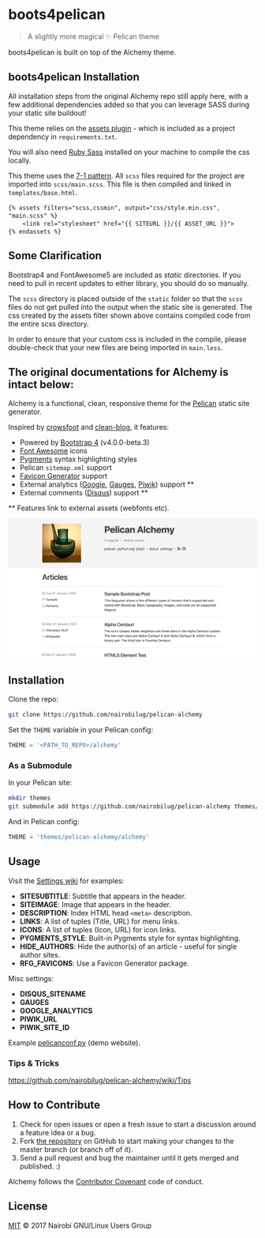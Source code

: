 # boots4pelican

> A slightly more magical ✨ Pelican theme

boots4pelican is built on top of the Alchemy theme.

## boots4pelican Installation

All installation steps from the original Alchemy repo still apply here, with a few additional dependencies added so that you can leverage SASS during your static site buildout!

This theme relies on the [assets plugin](https://github.com/getpelican/pelican-plugins/tree/master/assets) - which is included as a project dependency in `requirements.txt`.

You will also need [Ruby Sass](https://sass-lang.com/ruby-sass) installed on your machine to compile the css locally.

This theme uses the [7-1 pattern](https://sass-guidelin.es/#the-7-1-pattern). All `scss` files required for the project are imported into `scss/main.scss`. This file is then compiled and linked in `templates/base.html`.

```
{% assets filters="scss,cssmin", output="css/style.min.css", "main.scss" %}
    <link rel="stylesheet" href="{{ SITEURL }}/{{ ASSET_URL }}">
{% endassets %}
```

## Some Clarification

Bootstrap4 and FontAwesome5 are included as _static_ directories. If you need to pull in recent updates to either library, you should do so manually.

The `scss` directory is placed outside of the `static` folder so that the `scss` files do not get pulled into the output when the static site is generated. The css created by the assets filter shown above contains compiled code from the entire scss directory.

In order to ensure that your custom css is included in the compile, please double-check that your new files are being imported in `main.less`.

## The original documentations for Alchemy is intact below:

Alchemy is a functional, clean, responsive theme for the [Pelican](http://getpelican.com) static site generator.

Inspired by [crowsfoot](http://github.com/porterjamesj/crowsfoot) and [clean-blog](https://github.com/BlackrockDigital/startbootstrap-clean-blog), it features:

- Powered by [Bootstrap 4](https://getbootstrap.com/) (v4.0.0-beta.3)
- [Font Awesome](http://fontawesome.io/) icons
- [Pygments](http://pygments.org/) syntax highlighting styles
- Pelican `sitemap.xml` support
- [Favicon Generator](http://realfavicongenerator.net/) support
- External analytics ([Google](https://analytics.google.com), [Gauges](https://gaug.es), [Piwik](https://piwik.org)) support **
- External comments ([Disqus](https://disqus.com)) support **

** Features link to external assets (webfonts etc).

![](screenshot.jpg)

## Installation

Clone the repo:

```bash
git clone https://github.com/nairobilug/pelican-alchemy
```

Set the `THEME` variable in your Pelican config:

```python
THEME = '<PATH_TO_REPO>/alchemy'
```

### As a Submodule

In your Pelican site:

```bash
mkdir themes
git submodule add https://github.com/nairobilug/pelican-alchemy themes/pelican-alchemy
```

And in Pelican config:

```python
THEME = 'themes/pelican-alchemy/alchemy'
```

## Usage

Visit the [Settings wiki](https://github.com/nairobilug/pelican-alchemy/wiki/Settings) for examples:

- **SITESUBTITLE**: Subtitle that appears in the header.
- **SITEIMAGE**: Image that appears in the header.
- **DESCRIPTION**: Index HTML head `<meta>` description.
- **LINKS**: A list of tuples (Title, URL) for menu links.
- **ICONS**: A list of tuples (Icon, URL) for icon links.
- **PYGMENTS_STYLE**: Built-in Pygments style for syntax highlighting.
- **HIDE_AUTHORS**: Hide the author(s) of an article - useful for single author sites.
- **RFG_FAVICONS**: Use a Favicon Generator package.

Misc settings:

- **DISQUS_SITENAME**
- **GAUGES**
- **GOOGLE_ANALYTICS**
- **PIWIK_URL**
- **PIWIK_SITE_ID**

Example [pelicanconf.py](https://github.com/nairobilug/pelican-alchemy/blob/demo/pelicanconf.py) (demo website).

### Tips & Tricks

https://github.com/nairobilug/pelican-alchemy/wiki/Tips

## How to Contribute

1. Check for open issues or open a fresh issue to start a discussion around a feature idea or a bug.
1. Fork [the repository](https://github.com/nairobilug/pelican-alchemy) on GitHub to start making your changes to the master branch (or branch off of it).
1. Send a pull request and bug the maintainer until it gets merged and published. :)

Alchemy follows the [Contributor Covenant](CODE_OF_CONDUCT.md) code of conduct.

## License

[MIT](LICENSE) © 2017 Nairobi GNU/Linux Users Group
